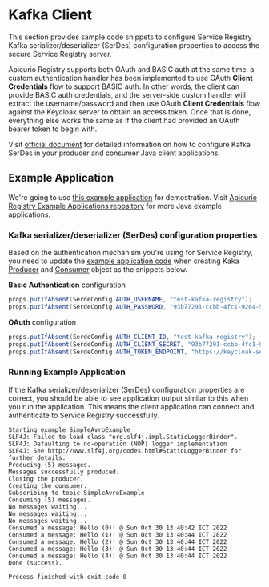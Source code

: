# Kafka Client

This section provides sample code snippets to configure Service Registry Kafka serializer/deserializer (SerDes) configuration properties to access the secure Service Registry server.

Apicurio Registry supports both OAuth and BASIC auth at the same time. a custom authentication handler has been implemented to use OAuth **Client Credentials** flow to support BASIC auth. In other words, the client can provide BASIC auth credentials, and the server-side custom handler will extract the username/password and then use OAuth **Client Credentials** flow against the Keycloak server to obtain an access token. Once that is done, everything else works the same as if the client had provided an OAuth bearer token to begin with.

Visit [official document](https://www.apicur.io/registry/docs/apicurio-registry/2.3.x/getting-started/assembly-configuring-kafka-client-serdes.html) for detailed information on how to configure Kafka SerDes in your producer and consumer Java client applications.

## Example Application

We're going to use [this example application](https://github.com/Apicurio/apicurio-registry-examples/tree/main/simple-avro) for demostration. Visit [Apicurio Registry Example Applications repository](https://github.com/Apicurio/apicurio-registry-examples) for more Java example applications.

### Kafka serializer/deserializer (SerDes) configuration properties

Based on the authentication mechanism you're using for Service Registry, you need to update the [example application code](https://github.com/Apicurio/apicurio-registry-examples/blob/main/simple-avro/src/main/java/io/apicurio/registry/examples/simple/avro/SimpleAvroExample.java) when creating Kaka [Producer](https://github.com/Apicurio/apicurio-registry-examples/blob/05cdb04fa839291956eec6701bee4818692bf504/simple-avro/src/main/java/io/apicurio/registry/examples/simple/avro/SimpleAvroExample.java#L136) and [Consumer](https://github.com/Apicurio/apicurio-registry-examples/blob/05cdb04fa839291956eec6701bee4818692bf504/simple-avro/src/main/java/io/apicurio/registry/examples/simple/avro/SimpleAvroExample.java#L163) object as the snippets below.

**Basic Authentication** configuration

```java
props.putIfAbsent(SerdeConfig.AUTH_USERNAME, "test-kafka-registry");
props.putIfAbsent(SerdeConfig.AUTH_PASSWORD, "93b77291-ccbb-4fc1-9264-562e8c421ffd");
```

**OAuth** configuration

```java
props.putIfAbsent(SerdeConfig.AUTH_CLIENT_ID, "test-kafka-registry");
props.putIfAbsent(SerdeConfig.AUTH_CLIENT_SECRET, "93b77291-ccbb-4fc1-9264-562e8c421ffd");
props.putIfAbsent(SerdeConfig.AUTH_TOKEN_ENDPOINT, "https://keycloak-service-registry.apps.cluster-qmkwt.qmkwt.sandbox19.opentlc.com/auth/realms/registry/protocol/openid-connect/token");
```

### Running Example Application

If the Kafka serializer/deserializer (SerDes) configuration properties are correct, you should be able to see application output similar to this when you run the application. This means the client application can connect and authenticate to Service Registry successfully.

```text
Starting example SimpleAvroExample
SLF4J: Failed to load class "org.slf4j.impl.StaticLoggerBinder".
SLF4J: Defaulting to no-operation (NOP) logger implementation
SLF4J: See http://www.slf4j.org/codes.html#StaticLoggerBinder for further details.
Producing (5) messages.
Messages successfully produced.
Closing the producer.
Creating the consumer.
Subscribing to topic SimpleAvroExample
Consuming (5) messages.
No messages waiting...
No messages waiting...
No messages waiting...
Consumed a message: Hello (0)! @ Sun Oct 30 13:40:42 ICT 2022
Consumed a message: Hello (1)! @ Sun Oct 30 13:40:44 ICT 2022
Consumed a message: Hello (2)! @ Sun Oct 30 13:40:44 ICT 2022
Consumed a message: Hello (3)! @ Sun Oct 30 13:40:44 ICT 2022
Consumed a message: Hello (4)! @ Sun Oct 30 13:40:44 ICT 2022
Done (success).

Process finished with exit code 0
```
